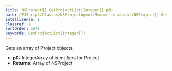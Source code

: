 ```yaml
---
title: NSProject[] GetProjectList(Integer[] p0)
path: /EJScript/Classes/NSProjectAgent/Member functions/NSProject[] GetProjectList(Integer[] p_0)
intellisense: 1
classref: 1
sortOrder: 5578
keywords: GetProjectList(Integer[])
---
```


Gets an array of Project objects.


* **p0:** IntegerArray of identifiers for Project
* **Returns:** Array of NSProject


